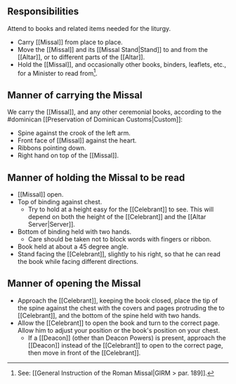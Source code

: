 ## Responsibilities
Attend to books and related items needed for the liturgy.

- Carry [[Missal]] from place to place.
- Move the [[Missal]] and its [[Missal Stand|Stand]] to and from the [[Altar]], or to different parts of the [[Altar]].
- Hold the [[Missal]], and occasionally other books, binders, leaflets, etc., for a Minister to read from[^go_to_minister].

## Manner of carrying the Missal
We carry the [[Missal]], and any other ceremonial books, according to the #dominican [[Preservation of Dominican Customs|Custom]]:
- Spine against the crook of the left arm.
- Front face of [[Missal]] against the heart.
- Ribbons pointing down.
- Right hand on top of the [[Missal]].

## Manner of holding the Missal to be read
- [[Missal]] open.
- Top of binding against chest.
	- Try to hold at a height easy for the [[Celebrant]] to see. This will depend on both the height of the [[Celebrant]] and the [[Altar Server|Server]].
- Bottom of binding held with two hands.
	- Care should be taken not to block words with fingers or ribbon.
- Book held at about a 45 degree angle.
- Stand facing the [[Celebrant]], slightly to his right, so that he can read the book while facing different directions.

[^go_to_minister]: See: [[General Instruction of the Roman Missal|GIRM > par. 189]].

## Manner of opening the Missal
- Approach the [[Celebrant]], keeping the book closed, place the tip of the spine against the chest with the covers and pages protruding the to [[Celebrant]], and the bottom of the spine held with two hands.
- Allow the [[Celebrant]] to open the book and turn to the correct page. Allow him to adjust your position or the book's position on your chest.
	- If a [[Deacon]] (other than Deacon Powers) is present, approach the [[Deacon]] instead of the [[Celebrant]] to open to the correct page, then move in front of the [[Celebrant]].